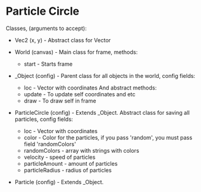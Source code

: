 Particle Circle
===============

Classes, (arguments to accept):
- Vec2 (x, y) - Abstract class for Vector

- World (canvas) - Main class for frame, methods:
  * start - Starts frame

- _Object (config) - Parent class for all objects in the world, config fields:
  * loc - Vector with coordinates
  And abstract methods:
  * update - To update self coordinates and etc
  * draw - To draw self in frame

- ParticleCircle (config) - Extends _Object. Abstract class for saving all particles, config fields:
  * loc - Vector with coordinates
  * color - Color for the particles, if you pass 'random', you must pass field 'randomColors'
  * randomColors - array with strings with colors
  * velocity - speed of particles
  * particleAmount - amount of particles
  * particleRadius - radius of particles

- Particle (config) - Extends _Object.